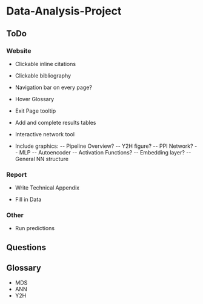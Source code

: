 # Data-Analysis-Project

## ToDo
### Website
- Clickable inline citations
- Clickable bibliography

- Navigation bar on every page?
- Hover Glossary
- Exit Page tooltip

- Add and complete results tables

- Interactive network tool

- Include graphics:
-- Pipeline Overview?
-- Y2H figure?
-- PPI Network?
-- MLP
-- Autoencoder
-- Activation Functions?
-- Embedding layer?
-- General NN structure

### Report
- Write Technical Appendix

- Fill in Data

### Other
- Run predictions


## Questions


## Glossary
- MDS
- ANN
- Y2H
